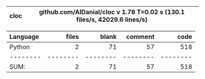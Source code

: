 cloc|github.com/AlDanial/cloc v 1.78  T=0.02 s (130.1 files/s, 42029.6 lines/s)
--- | ---

Language|files|blank|comment|code
:-------|-------:|-------:|-------:|-------:
Python|2|71|57|518
--------|--------|--------|--------|--------
SUM:|2|71|57|518
